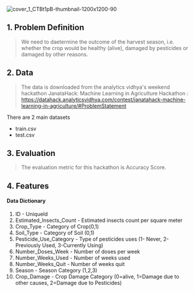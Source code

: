 ![cover_1_CTBt1pB-thumbnail-1200x1200-90](https://user-images.githubusercontent.com/63875409/88484439-10a76b80-cf8c-11ea-978e-e44c2b5c7c32.jpg)

## 1. Problem Definition
> We need to daetermine the outcome of the harvest season, i.e. whether the crop would be healthy (alive), damaged by pesticides or damaged by other reasons.

## 2. Data
> The data is downloaded from the analytics vidhya's weekend hackathon JanataHack: Machine Learning in Agriculture Hackathon : https://datahack.analyticsvidhya.com/contest/janatahack-machine-learning-in-agriculture/#ProblemStatement

There are 2 main datasets 
* train.csv 
* test.csv

## 3. Evaluation
> The evaluation metric for this hackathon is Accuracy Score.

## 4. Features

#### Data Dictionary

1. ID  -                        UniqueId
2. Estimated_Insects_Count -   Estimated insects count per square meter
3. Crop_Type -	                Category of Crop(0,1)
4. Soil_Type	-                Category of Soil (0,1)
5. Pesticide_Use_Category	-    Type of pesticides uses (1- Never, 2-Previously Used, 3-Currently Using)
5. Number_Doses_Week -	        Number of doses per week
6. Number_Weeks_Used -	        Number of weeks used
7. Number_Weeks_Quit -	        Number of weeks quit
8. Season -	                    Season Category (1,2,3)
9. Crop_Damage -	              Crop Damage Category (0=alive, 1=Damage due to other causes, 2=Damage due to Pesticides)
